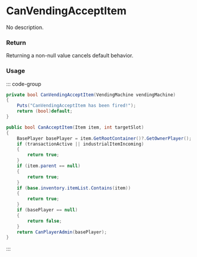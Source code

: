 # CanVendingAcceptItem
<Badge type="info" text="Vending"/>[<Badge type="danger" text="Carbon Compatible"/>](https://github.com/CarbonCommunity/Carbon)[<Badge type="warning" text="Oxide Compatible"/>](https://github.com/OxideMod/Oxide.Rust)
No description.
### Return
Returning a non-null value cancels default behavior.

### Usage
::: code-group
```csharp [Example]
private bool CanVendingAcceptItem(VendingMachine vendingMachine)
{
	Puts("CanVendingAcceptItem has been fired!");
	return (bool)default;
}
```
```csharp [Source — Assembly-CSharp @ VendingMachine]
public bool CanAcceptItem(Item item, int targetSlot)
{
	BasePlayer basePlayer = item.GetRootContainer()?.GetOwnerPlayer();
	if (transactionActive || industrialItemIncoming)
	{
		return true;
	}
	if (item.parent == null)
	{
		return true;
	}
	if (base.inventory.itemList.Contains(item))
	{
		return true;
	}
	if (basePlayer == null)
	{
		return false;
	}
	return CanPlayerAdmin(basePlayer);
}

```
:::
